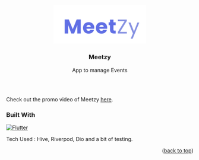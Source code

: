 <a  name="readme-top"></a>

<!--

*** Thanks for checking out the Best-README-Template. If you have a suggestion

*** that would make this better, please fork the repo and create a pull request

*** or simply open an issue with the tag "enhancement".

*** Don't forget to give the project a star!

*** Thanks again! Now go create something AMAZING! :D

-->

<!-- PROJECT SHIELDS -->

<!--

*** I'm using markdown "reference style" links for readability.

*** Reference links are enclosed in brackets [ ] instead of parentheses ( ).

*** See the bottom of this document for the declaration of the reference variables

*** for contributors-url, forks-url, etc. This is an optional, concise syntax you may use.

*** https://www.markdownguide.org/basic-syntax/#reference-style-links

-->
<div align="center"> 
</a>
<img clas src="assets/meetzy.png"  alt="Logo"  width="250"  />

<h3  align="center">Meetzy</h3>

<p  align="center">App to manage Events
</div>

<br/>
<br/>

Check out the promo video of Meetzy [here](https://drive.google.com/file/d/1fbD0OSKPS-tdKLQ_xBMP4SBgbY-s5vxp/view?usp=sharing).

</p>

</div>

</ol>

</details>

### Built With

[![Flutter][Flutter.dev]][Flutter-url] <br>

Tech Used : Hive, Riverpod, Dio and a bit of testing.

<p  align="right">(<a  href="#readme-top">back to top</a>)</p>

<!-- FEATURES -->

<!-- https://www.markdownguide.org/basic-syntax/#reference-style-links -->

[Flutter.dev]: https://img.shields.io/badge/Flutter-20232A?style=for-the-badge&logo=flutter&logoColor=61DAFB
[Flutter-url]: https://flutter.dev/
[Riverpod.dev]: https://img.shields.io/badge/Riverpod-20232A?style=for-the-badge&logo=riverpod&logoColor=61DAFB
[Riverpod-url]: https://riverpod.dev/
[Express-badge]: https://img.shields.io/badge/Express.js-20232A?style=for-the-badge&logo=express&logoColor=5CA74B
[Express-url]: https://expressjs.com/
[Prisma-badge]: https://img.shields.io/badge/Prisma-20232A?style=for-the-badge&logo=prisma&logoColor=ffffff
[Prisma-url]: https://www.prisma.io/
